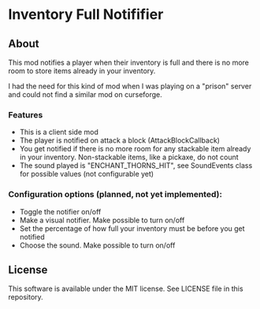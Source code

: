 # Inventory Full Notififier

## About

This mod notifies a player when their inventory is full and there is no more room to store items already in your inventory.

I had the need for this kind of mod when I was playing on a "prison" server and could not find a similar mod on curseforge.

### Features

- This is a client side mod
- The player is notified on attack a block (AttackBlockCallback)
- You get notified if there is no more room for any stackable item already in your inventory. 
Non-stackable items, like a pickaxe, do not count 
- The sound played is "ENCHANT_THORNS_HIT", see SoundEvents class for possible values (not configurable yet)

### Configuration options (planned, not yet implemented):

- Toggle the notifier on/off
- Make a visual notifier. Make possible to turn on/off
- Set the percentage of how full your inventory must be before you get notified
- Choose the sound. Make possible to turn on/off

## License

This software is available under the MIT license. See LICENSE file in this repository.

